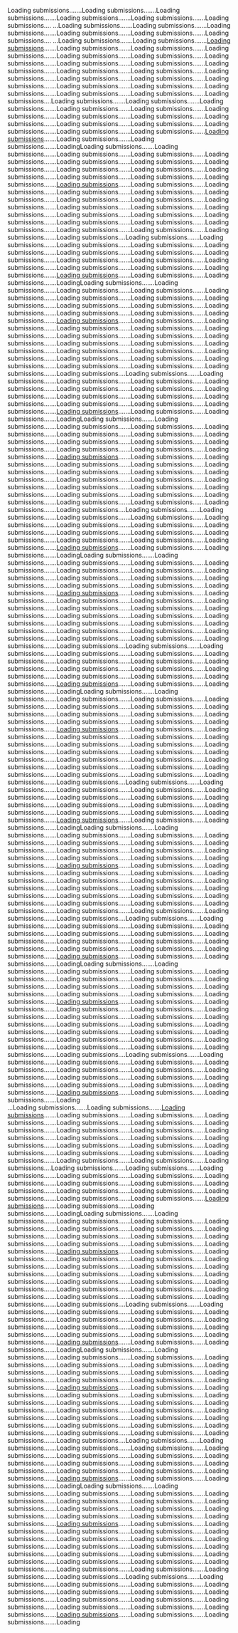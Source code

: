 Loading submissions.......Loading submissions.......Loading submissions.......Loading submissions.......Loading submissions.......Loading submissions....
...Loading submissions.......Loading submissions.......Loading submissions.......Loading submissions.......Loading submissions.......Loading submissions....
...Loading submissions.......Loading submissions.......[Loading submissions](first.md).......Loading submissions.......Loading submissions.......Loading submissions.......Loading submissions.......Loading submissions.......Loading submissions.......Loading submissions.......Loading submissions.......Loading submissions.......Loading submissions.......Loading submissions.......Loading submissions.......Loading submissions.......Loading submissions.......Loading submissions.......Loading submissions.......Loading submissions.......Loading submissions.......Loading submissions.......Loading submissions.......Loading submissions....Loading submissions.......Loading submissions.......Loading submissions.......Loading submissions.......Loading submissions.......Loading submissions.......Loading submissions.......Loading submissions.......Loading submissions.......Loading submissions.......Loading submissions.......Loading submissions.......Loading submissions.......Loading submissions.......[Loading submissions](first.md).......Loading submissions.......Loading submissions.......LoadingLoading submissions.......Loading submissions.......Loading submissions.......Loading submissions.......Loading submissions.......Loading submissions.......Loading submissions.......Loading submissions.......Loading submissions.......Loading submissions.......Loading submissions.......Loading submissions.......Loading submissions.......Loading submissions.......[Loading submissions](first.md).......Loading submissions.......Loading submissions.......Loading submissions.......Loading submissions.......Loading submissions.......Loading submissions.......Loading submissions.......Loading submissions.......Loading submissions.......Loading submissions.......Loading submissions.......Loading submissions.......Loading submissions.......Loading submissions.......Loading submissions.......Loading submissions.......Loading submissions.......Loading submissions.......Loading submissions.......Loading submissions.......Loading submissions....Loading submissions.......Loading submissions.......Loading submissions.......Loading submissions.......Loading submissions.......Loading submissions.......Loading submissions.......Loading submissions.......Loading submissions.......Loading submissions.......Loading submissions.......Loading submissions.......Loading submissions.......Loading submissions.......[Loading submissions](first.md).......Loading submissions.......Loading submissions.......LoadingLoading submissions.......Loading submissions.......Loading submissions.......Loading submissions.......Loading submissions.......Loading submissions.......Loading submissions.......Loading submissions.......Loading submissions.......Loading submissions.......Loading submissions.......Loading submissions.......Loading submissions.......Loading submissions.......[Loading submissions](first.md).......Loading submissions.......Loading submissions.......Loading submissions.......Loading submissions.......Loading submissions.......Loading submissions.......Loading submissions.......Loading submissions.......Loading submissions.......Loading submissions.......Loading submissions.......Loading submissions.......Loading submissions.......Loading submissions.......Loading submissions.......Loading submissions.......Loading submissions.......Loading submissions.......Loading submissions.......Loading submissions.......Loading submissions....Loading submissions.......Loading submissions.......Loading submissions.......Loading submissions.......Loading submissions.......Loading submissions.......Loading submissions.......Loading submissions.......Loading submissions.......Loading submissions.......Loading submissions.......Loading submissions.......Loading submissions.......Loading submissions.......[Loading submissions](first.md).......Loading submissions.......Loading submissions.......LoadingLoading submissions.......Loading submissions.......Loading submissions.......Loading submissions.......Loading submissions.......Loading submissions.......Loading submissions.......Loading submissions.......Loading submissions.......Loading submissions.......Loading submissions.......Loading submissions.......Loading submissions.......Loading submissions.......[Loading submissions](first.md).......Loading submissions.......Loading submissions.......Loading submissions.......Loading submissions.......Loading submissions.......Loading submissions.......Loading submissions.......Loading submissions.......Loading submissions.......Loading submissions.......Loading submissions.......Loading submissions.......Loading submissions.......Loading submissions.......Loading submissions.......Loading submissions.......Loading submissions.......Loading submissions.......Loading submissions.......Loading submissions.......Loading submissions....Loading submissions.......Loading submissions.......Loading submissions.......Loading submissions.......Loading submissions.......Loading submissions.......Loading submissions.......Loading submissions.......Loading submissions.......Loading submissions.......Loading submissions.......Loading submissions.......Loading submissions.......Loading submissions.......[Loading submissions](first.md).......Loading submissions.......Loading submissions.......LoadingLoading submissions.......Loading submissions.......Loading submissions.......Loading submissions.......Loading submissions.......Loading submissions.......Loading submissions.......Loading submissions.......Loading submissions.......Loading submissions.......Loading submissions.......Loading submissions.......Loading submissions.......Loading submissions.......[Loading submissions](first.md).......Loading submissions.......Loading submissions.......Loading submissions.......Loading submissions.......Loading submissions.......Loading submissions.......Loading submissions.......Loading submissions.......Loading submissions.......Loading submissions.......Loading submissions.......Loading submissions.......Loading submissions.......Loading submissions.......Loading submissions.......Loading submissions.......Loading submissions.......Loading submissions.......Loading submissions.......Loading submissions.......Loading submissions....Loading submissions.......Loading submissions.......Loading submissions.......Loading submissions.......Loading submissions.......Loading submissions.......Loading submissions.......Loading submissions.......Loading submissions.......Loading submissions.......Loading submissions.......Loading submissions.......Loading submissions.......Loading submissions.......[Loading submissions](first.md).......Loading submissions.......Loading submissions.......LoadingLoading submissions.......Loading submissions.......Loading submissions.......Loading submissions.......Loading submissions.......Loading submissions.......Loading submissions.......Loading submissions.......Loading submissions.......Loading submissions.......Loading submissions.......Loading submissions.......Loading submissions.......Loading submissions.......[Loading submissions](first.md).......Loading submissions.......Loading submissions.......Loading submissions.......Loading submissions.......Loading submissions.......Loading submissions.......Loading submissions.......Loading submissions.......Loading submissions.......Loading submissions.......Loading submissions.......Loading submissions.......Loading submissions.......Loading submissions.......Loading submissions.......Loading submissions.......Loading submissions.......Loading submissions.......Loading submissions.......Loading submissions.......Loading submissions....Loading submissions.......Loading submissions.......Loading submissions.......Loading submissions.......Loading submissions.......Loading submissions.......Loading submissions.......Loading submissions.......Loading submissions.......Loading submissions.......Loading submissions.......Loading submissions.......Loading submissions.......Loading submissions.......[Loading submissions](first.md).......Loading submissions.......Loading submissions.......LoadingLoading submissions.......Loading submissions.......Loading submissions.......Loading submissions.......Loading submissions.......Loading submissions.......Loading submissions.......Loading submissions.......Loading submissions.......Loading submissions.......Loading submissions.......Loading submissions.......Loading submissions.......Loading submissions.......[Loading submissions](first.md).......Loading submissions.......Loading submissions.......Loading submissions.......Loading submissions.......Loading submissions.......Loading submissions.......Loading submissions.......Loading submissions.......Loading submissions.......Loading submissions.......Loading submissions.......Loading submissions.......Loading submissions.......Loading submissions.......Loading submissions.......Loading submissions.......Loading submissions.......Loading submissions.......Loading submissions.......Loading submissions.......Loading submissions....Loading submissions.......Loading submissions.......Loading submissions.......Loading submissions.......Loading submissions.......Loading submissions.......Loading submissions.......Loading submissions.......Loading submissions.......Loading submissions.......Loading submissions.......Loading submissions.......Loading submissions.......Loading submissions.......[Loading submissions](first.md).......Loading submissions.......Loading submissions.......LoadingLoading submissions.......Loading submissions.......Loading submissions.......Loading submissions.......Loading submissions.......Loading submissions.......Loading submissions.......Loading submissions.......Loading submissions.......Loading submissions.......Loading submissions.......Loading submissions.......Loading submissions.......Loading submissions.......[Loading submissions](first.md).......Loading submissions.......Loading submissions.......Loading submissions.......Loading submissions.......Loading submissions.......Loading submissions.......Loading submissions.......Loading submissions.......Loading submissions.......Loading submissions.......Loading submissions.......Loading submissions.......Loading submissions.......Loading submissions.......Loading submissions.......Loading submissions.......Loading submissions.......Loading submissions.......Loading submissions.......Loading submissions.......Loading submissions....Loading submissions.......Loading submissions.......Loading submissions.......Loading submissions.......Loading submissions.......Loading submissions.......Loading submissions.......Loading submissions.......Loading submissions.......Loading submissions.......Loading submissions.......Loading submissions.......Loading submissions.......Loading submissions.......[Loading submissions](first.md).......Loading submissions.......Loading submissions.......Loading    
...Loading submissions.......Loading submissions.......[Loading submissions](first.md).......Loading submissions.......Loading submissions.......Loading submissions.......Loading submissions.......Loading submissions.......Loading submissions.......Loading submissions.......Loading submissions.......Loading submissions.......Loading submissions.......Loading submissions.......Loading submissions.......Loading submissions.......Loading submissions.......Loading submissions.......Loading submissions.......Loading submissions.......Loading submissions.......Loading submissions.......Loading submissions.......Loading submissions....Loading submissions.......Loading submissions.......Loading submissions.......Loading submissions.......Loading submissions.......Loading submissions.......Loading submissions.......Loading submissions.......Loading submissions.......Loading submissions.......Loading submissions.......Loading submissions.......Loading submissions.......Loading submissions.......[Loading submissions](first.md).......Loading submissions.......Loading submissions.......LoadingLoading submissions.......Loading submissions.......Loading submissions.......Loading submissions.......Loading submissions.......Loading submissions.......Loading submissions.......Loading submissions.......Loading submissions.......Loading submissions.......Loading submissions.......Loading submissions.......Loading submissions.......Loading submissions.......[Loading submissions](first.md).......Loading submissions.......Loading submissions.......Loading submissions.......Loading submissions.......Loading submissions.......Loading submissions.......Loading submissions.......Loading submissions.......Loading submissions.......Loading submissions.......Loading submissions.......Loading submissions.......Loading submissions.......Loading submissions.......Loading submissions.......Loading submissions.......Loading submissions.......Loading submissions.......Loading submissions.......Loading submissions.......Loading submissions....Loading submissions.......Loading submissions.......Loading submissions.......Loading submissions.......Loading submissions.......Loading submissions.......Loading submissions.......Loading submissions.......Loading submissions.......Loading submissions.......Loading submissions.......Loading submissions.......Loading submissions.......Loading submissions.......[Loading submissions](first.md).......Loading submissions.......Loading submissions.......LoadingLoading submissions.......Loading submissions.......Loading submissions.......Loading submissions.......Loading submissions.......Loading submissions.......Loading submissions.......Loading submissions.......Loading submissions.......Loading submissions.......Loading submissions.......Loading submissions.......Loading submissions.......Loading submissions.......[Loading submissions](first.md).......Loading submissions.......Loading submissions.......Loading submissions.......Loading submissions.......Loading submissions.......Loading submissions.......Loading submissions.......Loading submissions.......Loading submissions.......Loading submissions.......Loading submissions.......Loading submissions.......Loading submissions.......Loading submissions.......Loading submissions.......Loading submissions.......Loading submissions.......Loading submissions.......Loading submissions.......Loading submissions.......Loading submissions....Loading submissions.......Loading submissions.......Loading submissions.......Loading submissions.......Loading submissions.......Loading submissions.......Loading submissions.......Loading submissions.......Loading submissions.......Loading submissions.......Loading submissions.......Loading submissions.......Loading submissions.......Loading submissions.......[Loading submissions](first.md).......Loading submissions.......Loading submissions.......LoadingLoading submissions.......Loading submissions.......Loading submissions.......Loading submissions.......Loading submissions.......Loading submissions.......Loading submissions.......Loading submissions.......Loading submissions.......Loading submissions.......Loading submissions.......Loading submissions.......Loading submissions.......Loading submissions.......[Loading submissions](first.md).......Loading submissions.......Loading submissions.......Loading submissions.......Loading submissions.......Loading submissions.......Loading submissions.......Loading submissions.......Loading submissions.......Loading submissions.......Loading submissions.......Loading submissions.......Loading submissions.......Loading submissions.......Loading submissions.......Loading submissions.......Loading submissions.......Loading submissions.......Loading submissions.......Loading submissions.......Loading submissions.......Loading submissions....Loading submissions.......Loading submissions.......Loading submissions.......Loading submissions.......Loading submissions.......Loading submissions.......Loading submissions.......Loading submissions.......Loading submissions.......Loading submissions.......Loading submissions.......Loading submissions.......Loading submissions.......Loading submissions.......[Loading submissions](first.md).......Loading submissions.......Loading submissions.......Loading    
